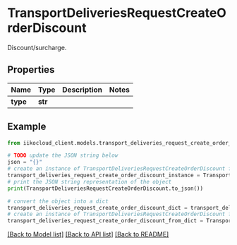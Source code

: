 # TransportDeliveriesRequestCreateOrderDiscount

Discount/surcharge.

## Properties

Name | Type | Description | Notes
------------ | ------------- | ------------- | -------------
**type** | **str** |  | 

## Example

```python
from iikocloud_client.models.transport_deliveries_request_create_order_discount import TransportDeliveriesRequestCreateOrderDiscount

# TODO update the JSON string below
json = "{}"
# create an instance of TransportDeliveriesRequestCreateOrderDiscount from a JSON string
transport_deliveries_request_create_order_discount_instance = TransportDeliveriesRequestCreateOrderDiscount.from_json(json)
# print the JSON string representation of the object
print(TransportDeliveriesRequestCreateOrderDiscount.to_json())

# convert the object into a dict
transport_deliveries_request_create_order_discount_dict = transport_deliveries_request_create_order_discount_instance.to_dict()
# create an instance of TransportDeliveriesRequestCreateOrderDiscount from a dict
transport_deliveries_request_create_order_discount_from_dict = TransportDeliveriesRequestCreateOrderDiscount.from_dict(transport_deliveries_request_create_order_discount_dict)
```
[[Back to Model list]](../README.md#documentation-for-models) [[Back to API list]](../README.md#documentation-for-api-endpoints) [[Back to README]](../README.md)


